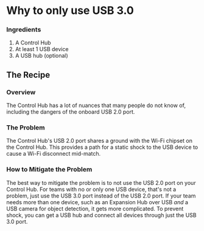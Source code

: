 # Why to only use USB 3.0


### Ingredients


1. A Control Hub
2. At least 1 USB device
3. A USB hub (optional)


## The Recipe


### Overview
The Control Hub has a lot of nuances that many people do not know of, including the dangers of the onboard USB 2.0 port.

### The Problem
The Control Hub's USB 2.0 port shares a ground with the Wi-Fi chipset on the Control Hub.
This provides a path for a static shock to the USB device to cause a Wi-Fi disconnect mid-match.


### How to Mitigate the Problem
The best way to mitigate the problem is to not use the USB 2.0 port on your Control Hub.
For teams with no or only one USB device, that's not a problem, just use the USB 3.0 port instead of the USB 2.0 port.
If your team needs more than one device, such as an Expansion Hub over USB *and* a USB camera for object detection, it gets more complicated.
To prevent shock, you can get a USB hub and connect all devices through just the USB 3.0 port.
